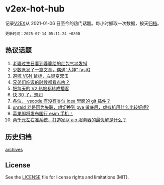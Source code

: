 # v2ex-hot-hub

 记录[V2EX](https://www.v2ex.com/)从 2021-01-06 日至今的热门话题。每小时抓取一次数据，按天[归档](archives)。

`更新时间：2025-07-14 05:11:24 +0800`

## 热议话题

1. [老婆过生日看到婆婆给的红包气地发抖](https://www.v2ex.com/t/1144884)
1. [少数派发了一篇文章，偶遇“大神” fastQ](https://www.v2ex.com/t/1144850)
1. [避坑 VGN 鼠标，左键变双击](https://www.v2ex.com/t/1144879)
1. [兄弟们吃饭的时候都看点啥？](https://www.v2ex.com/t/1144917)
1. [把每天的 V2 热帖都转成播客](https://www.v2ex.com/t/1144851)
1. [快 30 了，想润](https://www.v2ex.com/t/1144952)
1. [各位， vscode 有没有类似 idea 里面的 git 插件？](https://www.v2ex.com/t/1144882)
1. [unraid 老是因为失联，想切换到 pve 做底层，虚拟机用什么比较好呢?](https://www.v2ex.com/t/1144856)
1. [苹果即将发布国行 esim 手机！](https://www.v2ex.com/t/1144864)
1. [两千元左右准系统，打造家庭 aio 服务器的最优解是什么？](https://www.v2ex.com/t/1144854)

## 历史归档

[archives](archives)

## License

See the [LICENSE](LICENSE) file for license rights and limitations (MIT).
